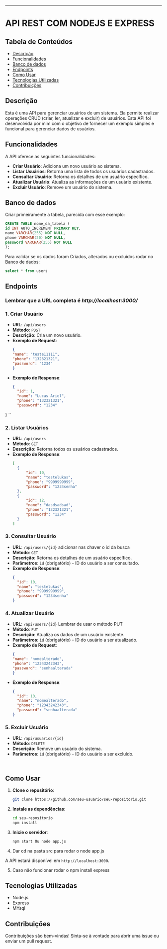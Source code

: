 ---

# API REST COM NODEJS E EXPRESS


## Tabela de Conteúdos

- [Descrição](#descrição)
- [Funcionalidades](#funcionalidades)
- [Banco de dados](#Banco-de-dados)
- [Endpoints](#endpoints)
- [Como Usar](#como-usar)
- [Tecnologias Utilizadas](#tecnologias-utilizadas)
- [Contribuições](#contribuições)


## Descrição

Esta é uma API para gerenciar usuários de um sistema. Ela permite realizar operações CRUD (criar, ler, atualizar e excluir) de usuários. Esta API foi desenvolvida por mim com o objetivo de fornecer um exemplo simples e funcional para gerenciar dados de usuários.

## Funcionalidades

A API oferece as seguintes funcionalidades:

- **Criar Usuário**: Adiciona um novo usuário ao sistema.
- **Listar Usuários**: Retorna uma lista de todos os usuários cadastrados.
- **Consultar Usuário**: Retorna os detalhes de um usuário específico.
- **Atualizar Usuário**: Atualiza as informações de um usuário existente.
- **Excluir Usuário**: Remove um usuário do sistema.

## Banco de dados 

Criar primeiramente a tabela, parecida com esse exemplo: 
  ```sql
  CREATE TABLE nome_da_tabela (
  id INT AUTO_INCREMENT PRIMARY KEY,
  name VARCHAR(255) NOT NULL,
  phone VARCHAR(20) NOT NULL,
  password VARCHAR(255) NOT NULL
);
  ```

Para validar se os dados foram Criados, alterados ou excluidos rodar no Banco de dados:
  ```sql
  select * from users 
  ```

## Endpoints

### Lembrar que a URL completa é ***http://localhost:3000/***

### 1. Criar Usuário

- **URL**: `/api/users`
- **Método**: `POST`
- **Descrição**: Cria um novo usuário.
- **Exemplo de Request**:
  ```json
  {
  "name": "teste11111",
  "phone": "132321321",
  "password": "1234"
  }
  ```
- **Exemplo de Response**:
  ```json
  {
    "id": 1,
    "name": "Lucas Ariel",
    "phone": "132321321",
    "password": "1234"
}
  ``

### 2. Listar Usuários

- **URL**: `/api/users`
- **Método**: `GET`
- **Descrição**: Retorna todos os usuários cadastrados.
- **Exemplo de Response**:
  ```json
  [
    {
        "id": 10,
        "name": "testelukas",
        "phone": "9999999999",
        "password": "1234senha"
    },
    {
        "id": 12,
        "name": "dasdsadsad",
        "phone": "132321321",
        "password": "1234"
    }
  ]
  ```

### 3. Consultar Usuário

- **URL**: `/api/users/{id}` adicionar nas chaver o id da busca
- **Método**: `GET`
- **Descrição**: Retorna os detalhes de um usuário específico.
- **Parâmetros**: `id` (obrigatório) - ID do usuário a ser consultado.
- **Exemplo de Response**:
  ```json
  {
    "id": 10,
    "name": "testelukas",
    "phone": "9999999999",
    "password": "1234senha"
  }
  ```

### 4. Atualizar Usuário

- **URL**: `/api/users/{id}` Lembrar de usar o método PUT
- **Método**: `PUT`
- **Descrição**: Atualiza os dados de um usuário existente.
- **Parâmetros**: `id` (obrigatório) - ID do usuário a ser atualizado.
- **Exemplo de Request**:
  ```json
  {
  "name": "nomealterado",
  "phone": "12343242343",
  "password": "senhaalterada"
  }

  ```
- **Exemplo de Response**:
  ```json
  {
    "id": 10,
    "name": "nomealterado",
    "phone": "12343242343",
    "password": "senhaalterada"
  }
  ```

### 5. Excluir Usuário

- **URL**: `/api/usuarios/{id}`
- **Método**: `DELETE`
- **Descrição**: Remove um usuário do sistema.
- **Parâmetros**: `id` (obrigatório) - ID do usuário a ser excluído.
  ```


## Como Usar

1. **Clone o repositório**:
   ```bash
   git clone https://github.com/seu-usuario/seu-repositorio.git
   ```
2. **Instale as dependências**:
   ```bash
   cd seu-repositorio
   npm install
   ```
3. **Inicie o servidor**:
   ```bash
   npm start Ou node app.js
   ```
4. Dar cd na pasta src para rodar o node app.js

A API estará disponível em `http://localhost:3000`.

5. Caso não funcionar rodar o npm install express

## Tecnologias Utilizadas

- Node.js
- Express
- MYsql 

## Contribuições

Contribuições são bem-vindas! Sinta-se à vontade para abrir uma issue ou enviar um pull request.
